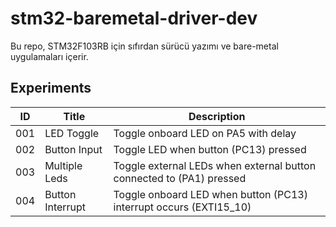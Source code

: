 # stm32-baremetal-driver-dev
Bu repo, STM32F103RB için sıfırdan sürücü yazımı ve bare-metal uygulamaları içerir.


## Experiments

| ID     | Title                     | Description                                                          |
|--------|---------------------------|----------------------------------------------------------------------|
| 001    | LED Toggle                | Toggle onboard LED on PA5 with delay                                 |
| 002    | Button Input              | Toggle LED when button (PC13) pressed                                |
| 003    | Multiple Leds             | Toggle external LEDs when external button connected to (PA1) pressed |
| 004    | Button Interrupt          | Toggle onboard LED when button (PC13) interrupt occurs (EXTI15_10)   |